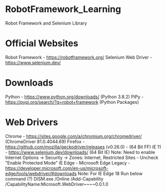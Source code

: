 # RobotFramework_Learning
Robot Framework and Selenium Library

# Official Websites
Robot Framework - https://robotframework.org/
Selenium Web Driver - https://www.selenium.dev/

# Downloads
Python - https://www.python.org/downloads/    (Python 3.8.2)
PiPy   - https://pypi.org/search/?q=robot+framework    (Python Packages)

# Web Drivers
Chrome  - https://sites.google.com/a/chromium.org/chromedriver/  (ChromeDriver 81.0.4044.69)
Firefox - https://github.com/mozilla/geckodriver/releases   (v0.26.0) - (64 Bit FF)
IE 11   - https://www.selenium.dev/downloads/  (64 Bit IE)
        Note: Need to enable Internet Options -> Security -> Zones: Internet, Restricted Sites - Uncheck "Enable Protected Mode"
IE Edge - Microsoft Edge Legacy - https://developer.microsoft.com/en-us/microsoft-edge/tools/webdriver/#downloads 
        Note: For IE Edge 18 Run below command  (?)
        DISM.exe /Online /Add-Capability /CapabilityName:Microsoft.WebDriver~~~~0.0.1.0


